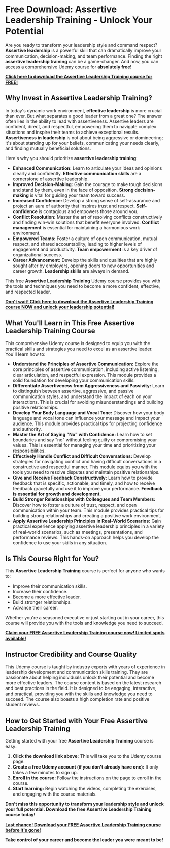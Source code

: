 # Free Download: Assertive Leadership Training - Unlock Your Potential

Are you ready to transform your leadership style and command respect? **Assertive leadership** is a powerful skill that can dramatically improve your communication, decision-making, and team performance. Finding the right **assertive leadership training** can be a game-changer. And now, you can access a comprehensive Udemy course for **absolutely free**!

[**Click here to download the Assertive Leadership Training course for FREE!**](https://udemywork.com/assertive-leadership-training)

## Why Invest in Assertive Leadership Training?

In today's dynamic work environment, **effective leadership** is more crucial than ever. But what separates a good leader from a great one? The answer often lies in the ability to lead with assertiveness. Assertive leaders are confident, direct, and respectful, empowering them to navigate complex situations and inspire their teams to achieve exceptional results. **Assertiveness in leadership** is not about being aggressive or domineering; it's about standing up for your beliefs, communicating your needs clearly, and finding mutually beneficial solutions.

Here's why you should prioritize **assertive leadership training**:

*   **Enhanced Communication:** Learn to articulate your ideas and opinions clearly and confidently. **Effective communication skills** are a cornerstone of assertive leadership.
*   **Improved Decision-Making:** Gain the courage to make tough decisions and stand by them, even in the face of opposition. **Strong decision-making** is vital for guiding your team toward success.
*   **Increased Confidence:** Develop a strong sense of self-assurance and project an aura of authority that inspires trust and respect. **Self-confidence** is contagious and empowers those around you.
*   **Conflict Resolution:** Master the art of resolving conflicts constructively and finding win-win solutions that benefit everyone involved. **Conflict management** is essential for maintaining a harmonious work environment.
*   **Empowered Teams:** Foster a culture of open communication, mutual respect, and shared accountability, leading to higher levels of engagement and productivity. **Team empowerment** is a key driver of organizational success.
*   **Career Advancement:** Develop the skills and qualities that are highly sought after by employers, opening doors to new opportunities and career growth. **Leadership skills** are always in demand.

This free **Assertive Leadership Training** Udemy course provides you with the tools and techniques you need to become a more confident, effective, and respected leader.

[**Don't wait! Click here to download the Assertive Leadership Training course NOW and unlock your leadership potential!**](https://udemywork.com/assertive-leadership-training)

## What You'll Learn in This Free Assertive Leadership Training Course

This comprehensive Udemy course is designed to equip you with the practical skills and strategies you need to excel as an assertive leader. You'll learn how to:

*   **Understand the Principles of Assertive Communication:** Explore the core principles of assertive communication, including active listening, clear articulation, and respectful expression. This module provides a solid foundation for developing your communication skills.
*   **Differentiate Assertiveness from Aggressiveness and Passivity:** Learn to distinguish between assertive, aggressive, and passive communication styles, and understand the impact of each on your interactions. This is crucial for avoiding misunderstandings and building positive relationships.
*   **Develop Your Body Language and Vocal Tone:** Discover how your body language and vocal tone can influence your message and impact your audience. This module provides practical tips for projecting confidence and authority.
*   **Master the Art of Saying "No" with Confidence:** Learn how to set boundaries and say "no" without feeling guilty or compromising your values. This is essential for managing your time and prioritizing your responsibilities.
*   **Effectively Handle Conflict and Difficult Conversations:** Develop strategies for navigating conflict and having difficult conversations in a constructive and respectful manner. This module equips you with the tools you need to resolve disputes and maintain positive relationships.
*   **Give and Receive Feedback Constructively:** Learn how to provide feedback that is specific, actionable, and timely, and how to receive feedback gracefully and use it to improve your performance. **Feedback is essential for growth and development.**
*   **Build Stronger Relationships with Colleagues and Team Members:** Discover how to foster a culture of trust, respect, and open communication within your team. This module provides practical tips for building strong relationships and creating a positive work environment.
*   **Apply Assertive Leadership Principles in Real-World Scenarios:** Gain practical experience applying assertive leadership principles in a variety of real-world scenarios, such as meetings, presentations, and performance reviews. This hands-on approach helps you develop the confidence to use your skills in any situation.

## Is This Course Right for You?

This **Assertive Leadership Training** course is perfect for anyone who wants to:

*   Improve their communication skills.
*   Increase their confidence.
*   Become a more effective leader.
*   Build stronger relationships.
*   Advance their career.

Whether you're a seasoned executive or just starting out in your career, this course will provide you with the tools and knowledge you need to succeed.

[**Claim your FREE Assertive Leadership Training course now! Limited spots available!**](https://udemywork.com/assertive-leadership-training)

## Instructor Credibility and Course Quality

This Udemy course is taught by industry experts with years of experience in leadership development and communication skills training. They are passionate about helping individuals unlock their potential and become more effective leaders. The course content is based on the latest research and best practices in the field. It is designed to be engaging, interactive, and practical, providing you with the skills and knowledge you need to succeed. The course also boasts a high completion rate and positive student reviews.

## How to Get Started with Your Free Assertive Leadership Training

Getting started with your free **Assertive Leadership Training** course is easy:

1.  **Click the download link above:** This will take you to the Udemy course page.
2.  **Create a free Udemy account (if you don't already have one):** It only takes a few minutes to sign up.
3.  **Enroll in the course:** Follow the instructions on the page to enroll in the course.
4.  **Start learning:** Begin watching the videos, completing the exercises, and engaging with the course materials.

**Don't miss this opportunity to transform your leadership style and unlock your full potential. Download the free Assertive Leadership Training course today!**

[**Last chance! Download your FREE Assertive Leadership Training course before it's gone!**](https://udemywork.com/assertive-leadership-training)

**Take control of your career and become the leader you were meant to be!**
